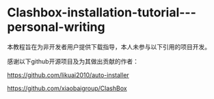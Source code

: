 # Clashbox-installation-tutorial---personal-writing
本教程旨在为非开发者用户提供下载指导，本人未参与以下引用的项目开发。

感谢以下github开源项目及为其做出贡献的作者： 

https://github.com/likuai2010/auto-installer 

https://github.com/xiaobaigroup/ClashBox
